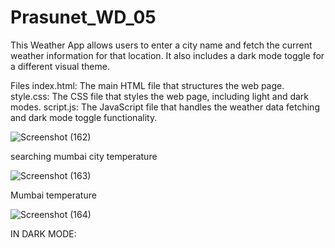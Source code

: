 # Prasunet_WD_05

This Weather App allows users to enter a city name and fetch the current weather information for that location. It also includes a dark mode toggle for a different visual theme.


Files
index.html: The main HTML file that structures the web page.
style.css: The CSS file that styles the web page, including light and dark modes.
script.js: The JavaScript file that handles the weather data fetching and dark mode toggle functionality.


![Screenshot (162)](https://github.com/user-attachments/assets/1584c77a-ef8e-4364-81f8-e2a15baf50c4)

searching mumbai city temperature



![Screenshot (163)](https://github.com/user-attachments/assets/c2575460-4c84-4f52-bddc-1bb4431c1731)

Mumbai temperature

![Screenshot (164)](https://github.com/user-attachments/assets/12e6ce52-4e62-4124-8f4a-43f468258335)

IN DARK MODE:
